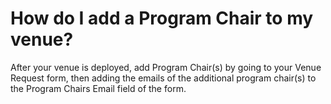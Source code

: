# How do I add a Program Chair to my venue?

After your venue is deployed, add Program Chair(s) by going to your Venue Request form, then adding the emails of the additional program chair(s) to the Program Chairs Email field of the form.

<figure><img src="../../.gitbook/assets/Screenshot 2024-08-22 at 12.41.31 PM (1).png" alt=""><figcaption></figcaption></figure>

&#x20;

